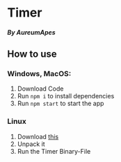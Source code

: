 # Timer
##### By AureumApes

## How to use
### Windows, MacOS:
1. Download Code
2. Run `npm i` to install dependencies
3. Run `npm start` to start the app
### Linux
1. Download [this](https://github.com/AureumApes/Timer/releases/download/1.2.0/Timer.tar.xz)
2. Unpack it
3. Run the Timer Binary-File

